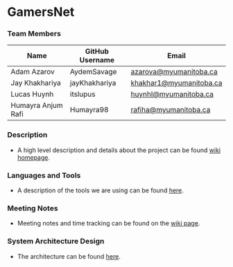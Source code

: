 # GamersNet

### Team Members

| Name | GitHub Username | Email 
| --- | --- | --- |
| Adam Azarov | AydemSavage | azarova@myumanitoba.ca
| Jay Khakhariya | jayKhakhariya | khakhar1@myumanitoba.ca
| Lucas Huynh | itslupus | huynhl@myumanitoba.ca
| Humayra Anjum Rafi | Humayra98 | rafiha@myumanitoba.ca

### Description
* A high level description and details about the project can be found [wiki homepage](https://github.com/itslupus/gamersnet/wiki).

### Languages and Tools
* A description of the tools we are using can be found [here](https://github.com/itslupus/gamersnet/wiki/Tools-&-Tech).

### Meeting Notes
* Meeting notes and time tracking can be found on the [wiki page](https://github.com/itslupus/gamersnet/wiki/Meetings).

### System Architecture Design
* The architecture can be found [here](https://github.com/itslupus/gamersnet/wiki/Architecture).

